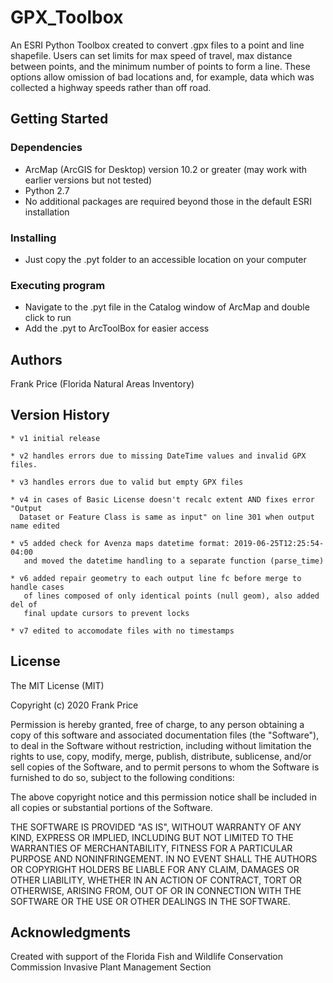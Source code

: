 # GPX_Toolbox
An ESRI Python Toolbox created to convert .gpx files to a point and line shapefile.  Users can set limits for max speed of travel, max distance between points, and the minimum number of points to form a line.  These options allow omission of bad locations and, for example, data which was collected a highway speeds rather than off road.

## Getting Started

### Dependencies

* ArcMap (ArcGIS for Desktop) version 10.2 or greater (may work with earlier versions but not tested)
* Python 2.7
* No additional packages are required beyond those in the default ESRI installation

### Installing

* Just copy the .pyt folder to an accessible location on your computer

### Executing program

* Navigate to the .pyt file in the Catalog window of ArcMap and double click to run
* Add the .pyt to ArcToolBox for easier access

## Authors

Frank Price (Florida Natural Areas Inventory)

## Version History

    * v1 initial release
    
    * v2 handles errors due to missing DateTime values and invalid GPX files.

    * v3 handles errors due to valid but empty GPX files

    * v4 in cases of Basic License doesn't recalc extent AND fixes error "Output
      Dataset or Feature Class is same as input" on line 301 when output name edited

    * v5 added check for Avenza maps datetime format: 2019-06-25T12:25:54-04:00
       and moved the datetime handling to a separate function (parse_time)

    * v6 added repair geometry to each output line fc before merge to handle cases
       of lines composed of only identical points (null geom), also added del of
       final update cursors to prevent locks

    * v7 edited to accomodate files with no timestamps

## License

The MIT License (MIT)

Copyright (c) 2020 Frank Price

Permission is hereby granted, free of charge, to any person obtaining a copy of this software and associated documentation files (the "Software"), to deal in the Software without restriction, including without limitation the rights to use, copy, modify, merge, publish, distribute, sublicense, and/or sell copies of the Software, and to permit persons to whom the Software is furnished to do so, subject to the following conditions:

The above copyright notice and this permission notice shall be included in all copies or substantial portions of the Software.

THE SOFTWARE IS PROVIDED "AS IS", WITHOUT WARRANTY OF ANY KIND, EXPRESS OR IMPLIED, INCLUDING BUT NOT LIMITED TO THE WARRANTIES OF MERCHANTABILITY, FITNESS FOR A PARTICULAR PURPOSE AND NONINFRINGEMENT. IN NO EVENT SHALL THE AUTHORS OR COPYRIGHT HOLDERS BE LIABLE FOR ANY CLAIM, DAMAGES OR OTHER LIABILITY, WHETHER IN AN ACTION OF CONTRACT, TORT OR OTHERWISE, ARISING FROM, OUT OF OR IN CONNECTION WITH THE SOFTWARE OR THE USE OR OTHER DEALINGS IN THE SOFTWARE.

## Acknowledgments

Created with support of the Florida Fish and Wildlife Conservation Commission Invasive Plant Management Section
